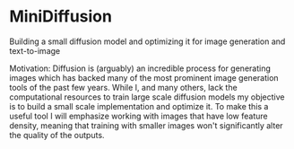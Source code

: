 # MiniDiffusion
Building a small diffusion model and optimizing it for image generation and text-to-image

Motivation:
Diffusion is (arguably) an incredible process for generating images which has backed many of the most prominent image generation tools of the past few years. While I, and many others, lack the computational resources to train large scale diffusion models my objective is to build a small scale implementation and optimize it. To make this a useful tool I will emphasize working with images that have low feature density, meaning that training with smaller images won't significantly alter the quality of the outputs.

